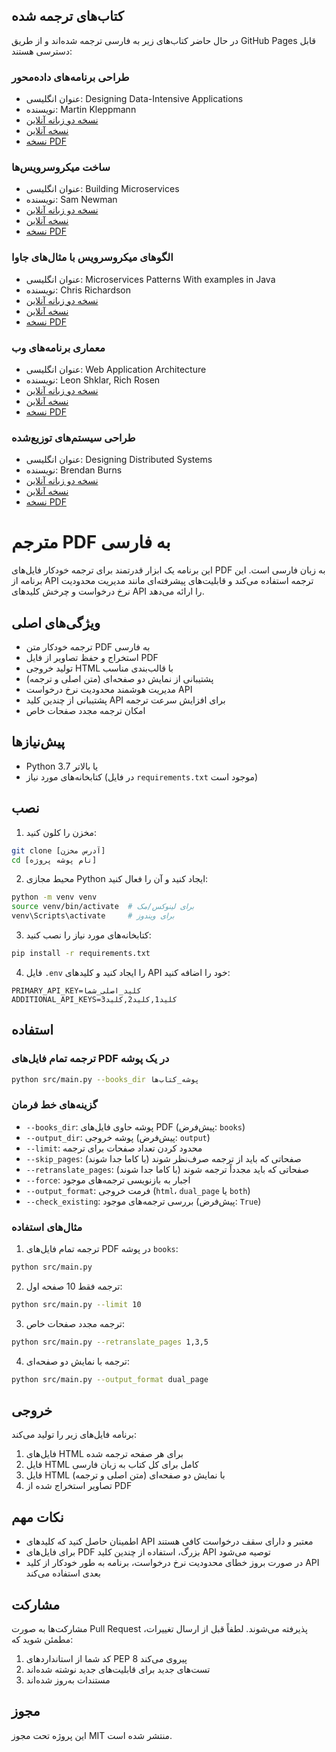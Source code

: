 ## کتاب‌های ترجمه شده

در حال حاضر کتاب‌های زیر به فارسی ترجمه شده‌اند و از طریق GitHub Pages قابل دسترسی هستند:

### طراحی برنامه‌های داده‌محور
- عنوان انگلیسی: Designing Data-Intensive Applications
- نویسنده: Martin Kleppmann
- [نسخه دو زبانه آنلاین](https://amirex128.github.io/Book-PDF-to-Persian-Translator/output/Designing_Data-Intensive_Applications/Designing_Data-Intensive_Applications_Dual_View.html/)
- [نسخه آنلاین](https://amirex128.github.io/Book-PDF-to-Persian-Translator/output/Designing_Data-Intensive_Applications/Designing_Data-Intensive_Applications_Farsi.html/)
- [نسخه PDF](https://amirex128.github.io/Book-PDF-to-Persian-Translator/translated/Designing_Data-Intensive_Applications.pdf)

### ساخت میکروسرویس‌ها
- عنوان انگلیسی: Building Microservices
- نویسنده: Sam Newman
- [نسخه دو زبانه آنلاین](https://amirex128.github.io/Book-PDF-to-Persian-Translator/output/Building_Microservice/Building_Microservice_Dual_View.html/)
- [نسخه آنلاین](https://amirex128.github.io/Book-PDF-to-Persian-Translator/output/Building_Microservice/Building_Microservice_Farsi.html/)
- [نسخه PDF](https://amirex128.github.io/Book-PDF-to-Persian-Translator/translated/Building_Microservice.pdf)

### الگوهای میکروسرویس با مثال‌های جاوا
- عنوان انگلیسی: Microservices Patterns With examples in Java
- نویسنده: Chris Richardson
- [نسخه دو زبانه آنلاین](https://amirex128.github.io/Book-PDF-to-Persian-Translator/output/Microservices_Patterns_With_examples_in_Java/Microservices_Patterns_With_examples_in_Java_Dual_View.html/)
- [نسخه آنلاین](https://amirex128.github.io/Book-PDF-to-Persian-Translator/output/Microservices_Patterns_With_examples_in_Java/Microservices_Patterns_With_examples_in_Java_Farsi.html/)
- [نسخه PDF](https://amirex128.github.io/Book-PDF-to-Persian-Translator/translated/Microservices_Patterns_With_examples_in_Java.pdf)

### معماری برنامه‌های وب
- عنوان انگلیسی: Web Application Architecture
- نویسنده: Leon Shklar, Rich Rosen
- [نسخه دو زبانه آنلاین](https://amirex128.github.io/Book-PDF-to-Persian-Translator/output/web-application-architecture/web-application-architecture_Dual_View.html/)
- [نسخه آنلاین](https://amirex128.github.io/Book-PDF-to-Persian-Translator/output/web-application-architecture/web-application-architecture_Farsi.html/)
- [نسخه PDF](https://amirex128.github.io/Book-PDF-to-Persian-Translator/translated/web-application-architecture.pdf)

### طراحی سیستم‌های توزیع‌شده
- عنوان انگلیسی: Designing Distributed Systems
- نویسنده: Brendan Burns
- [نسخه دو زبانه آنلاین](https://amirex128.github.io/Book-PDF-to-Persian-Translatoroutput/Designing_distributed_systems_patterns/Designing_distributed_systems_patterns_Dual_View.html/)
- [نسخه آنلاین](https://amirex128.github.io/Book-PDF-to-Persian-Translatoroutput/Designing_distributed_systems_patterns/Designing_distributed_systems_patterns_Farsi.html/)
- [نسخه PDF](https://amirex128.github.io/Book-PDF-to-Persian-Translator/translated/Designing_distributed_systems_patterns.pdf)




# مترجم PDF به فارسی

این برنامه یک ابزار قدرتمند برای ترجمه خودکار فایل‌های PDF به زبان فارسی است. این برنامه از API ترجمه استفاده می‌کند و قابلیت‌های پیشرفته‌ای مانند مدیریت محدودیت نرخ درخواست و چرخش کلیدهای API را ارائه می‌دهد.

## ویژگی‌های اصلی

- ترجمه خودکار متن PDF به فارسی
- استخراج و حفظ تصاویر از فایل PDF
- تولید خروجی HTML با قالب‌بندی مناسب
- پشتیبانی از نمایش دو صفحه‌ای (متن اصلی و ترجمه)
- مدیریت هوشمند محدودیت نرخ درخواست API
- پشتیبانی از چندین کلید API برای افزایش سرعت ترجمه
- امکان ترجمه مجدد صفحات خاص

## پیش‌نیازها

- Python 3.7 یا بالاتر
- کتابخانه‌های مورد نیاز (در فایل `requirements.txt` موجود است)

## نصب

1. مخزن را کلون کنید:
```bash
git clone [آدرس مخزن]
cd [نام پوشه پروژه]
```

2. محیط مجازی Python ایجاد کنید و آن را فعال کنید:
```bash
python -m venv venv
source venv/bin/activate  # برای لینوکس/مک
venv\Scripts\activate     # برای ویندوز
```

3. کتابخانه‌های مورد نیاز را نصب کنید:
```bash
pip install -r requirements.txt
```

4. فایل `.env` را ایجاد کنید و کلیدهای API خود را اضافه کنید:
```
PRIMARY_API_KEY=کلید_اصلی_شما
ADDITIONAL_API_KEYS=کلید1,کلید2,کلید3
```

## استفاده

### ترجمه تمام فایل‌های PDF در یک پوشه

```bash
python src/main.py --books_dir پوشه_کتاب‌ها
```

### گزینه‌های خط فرمان

- `--books_dir`: پوشه حاوی فایل‌های PDF (پیش‌فرض: `books`)
- `--output_dir`: پوشه خروجی (پیش‌فرض: `output`)
- `--limit`: محدود کردن تعداد صفحات برای ترجمه
- `--skip_pages`: صفحاتی که باید از ترجمه صرف‌نظر شوند (با کاما جدا شوند)
- `--retranslate_pages`: صفحاتی که باید مجدداً ترجمه شوند (با کاما جدا شوند)
- `--force`: اجبار به بازنویسی ترجمه‌های موجود
- `--output_format`: فرمت خروجی (`html`، `dual_page` یا `both`)
- `--check_existing`: بررسی ترجمه‌های موجود (پیش‌فرض: `True`)

### مثال‌های استفاده

1. ترجمه تمام فایل‌های PDF در پوشه `books`:
```bash
python src/main.py
```

2. ترجمه فقط 10 صفحه اول:
```bash
python src/main.py --limit 10
```

3. ترجمه مجدد صفحات خاص:
```bash
python src/main.py --retranslate_pages 1,3,5
```

4. ترجمه با نمایش دو صفحه‌ای:
```bash
python src/main.py --output_format dual_page
```

## خروجی

برنامه فایل‌های زیر را تولید می‌کند:

1. فایل‌های HTML برای هر صفحه ترجمه شده
2. فایل HTML کامل برای کل کتاب به زبان فارسی
3. فایل HTML با نمایش دو صفحه‌ای (متن اصلی و ترجمه)
4. تصاویر استخراج شده از PDF


## نکات مهم

- اطمینان حاصل کنید که کلیدهای API معتبر و دارای سقف درخواست کافی هستند
- برای فایل‌های PDF بزرگ، استفاده از چندین کلید API توصیه می‌شود
- در صورت بروز خطای محدودیت نرخ درخواست، برنامه به طور خودکار از کلید API بعدی استفاده می‌کند

## مشارکت

مشارکت‌ها به صورت Pull Request پذیرفته می‌شوند. لطفاً قبل از ارسال تغییرات، مطمئن شوید که:

1. کد شما از استانداردهای PEP 8 پیروی می‌کند
2. تست‌های جدید برای قابلیت‌های جدید نوشته شده‌اند
3. مستندات به‌روز شده‌اند

## مجوز

این پروژه تحت مجوز MIT منتشر شده است.
